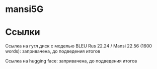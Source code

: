 # mansi5G  
# Ссылки
Ссылка на гугл диск с моделью BLEU Rus 22.24 / Mansi 22.56 (1600 words): запривачена, до подведения итогов  

Ссылка на hugging face:  запривачена, до подведения итогов
